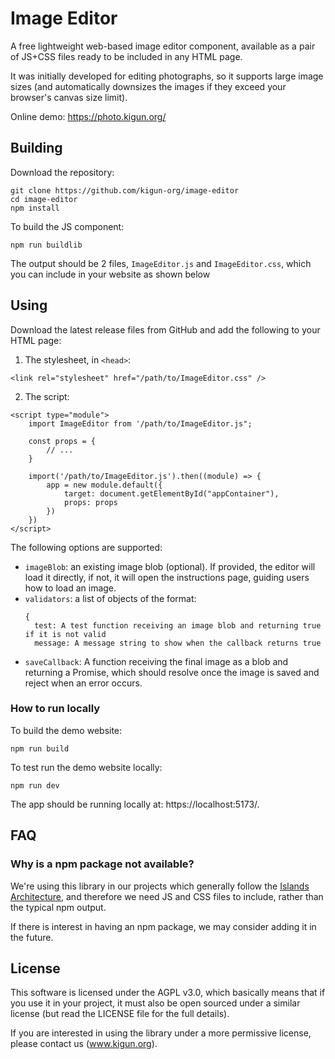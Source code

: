# Image Editor

A free lightweight web-based image editor component, available as a pair
of JS+CSS files ready to be included in any HTML page.

It was initially developed for editing photographs, so it supports large
image sizes (and automatically downsizes the images if they exceed your browser's
canvas size limit).

Online demo: https://photo.kigun.org/

## Building

Download the repository:
```
git clone https://github.com/kigun-org/image-editor
cd image-editor
npm install
```

To build the JS component:
```
npm run buildlib
```

The output should be 2 files, `ImageEditor.js` and `ImageEditor.css`,
which you can include in your website as shown below

## Using

Download the latest release files from GitHub and add the following to your HTML page:

1) The stylesheet, in `<head>`:
```
<link rel="stylesheet" href="/path/to/ImageEditor.css" />
```

2) The script:
```
<script type="module">
    import ImageEditor from '/path/to/ImageEditor.js";

    const props = {
        // ...
    }

    import('/path/to/ImageEditor.js').then((module) => {
        app = new module.default({
            target: document.getElementById("appContainer"),
            props: props
        })
    })
</script>
```

The following options are supported:

- `imageBlob`: an existing image blob (optional). 
  If provided, the editor will load it directly, if not,
  it will open the instructions page, guiding users how to load an image. 
- `validators`: a list of objects of the format:
  ```
  {
    test: A test function receiving an image blob and returning true if it is not valid
    message: A message string to show when the callback returns true
  ```
- `saveCallback`: A function receiving the final image as a blob and returning
  a Promise, which should resolve once the image is saved and reject when an error
  occurs.

### How to run locally

To build the demo website:
```
npm run build
```

To test run the demo website locally:
```
npm run dev
```

The app should be running locally at: https://localhost:5173/.

## FAQ

### Why is a npm package not available?

We're using this library in our projects which generally
follow the [Islands Architecture](https://jasonformat.com/islands-architecture/),
and therefore we need JS and CSS files to include, rather than
the typical npm output.

If there is interest in having an npm package, we may consider
adding it in the future.

## License

This software is licensed under the AGPL v3.0, which basically
means that if you use it in your project, it must also be
open sourced under a similar license (but read the LICENSE file
for the full details).

If you are interested in using the library under a more permissive
license, please contact us (www.kigun.org).